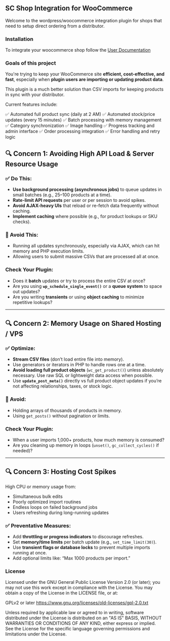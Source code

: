 
## SC Shop Integration for WooCommerce

Welcome to the wordpress/woocommerce integration plugin for shops that need to setup direct ordering from a distributor.

### Installation 

To integrate your woocommerce shop follow the [User Documentation](https://mercature.net/selectconnect/user-guide/index.html)

### Goals of this project

You're trying to keep your WooCommerce site **efficient, cost-effective, and fast**, especially when **plugin users are importing or updating product data**.

This plugin is a much better solution than CSV imports for keeping products in sync with your distributor. 

Current features include:

✅ Automated full product sync (daily at 2 AM)
✅ Automated stock/price updates (every 15 minutes)
✅ Batch processing with memory management
✅ Category synchronization
✅ Image handling
✅ Progress tracking and admin interface
✅ Order processing integration
✅ Error handling and retry logic

## 🔍 Concern 1: **Avoiding High API Load & Server Resource Usage**

### ✅ Do This:

* **Use background processing (asynchronous jobs)** to queue updates in small batches (e.g., 25–100 products at a time).
* **Rate-limit API requests** per user or per session to avoid spikes.
* **Avoid AJAX-heavy UIs** that reload or re-fetch data frequently without caching.
* **Implement caching** where possible (e.g., for product lookups or SKU checks).

### 🚫 Avoid This:

* Running all updates synchronously, especially via AJAX, which can hit memory and PHP execution limits.
* Allowing users to submit massive CSVs that are processed all at once.

### Check Your Plugin:

* Does it **batch** updates or try to process the entire CSV at once?
* Are you using **`wp_schedule_single_event()`** or a **queue system** to space out updates?
* Are you writing **transients** or using **object caching** to minimize repetitive lookups?

---

## 🔍 Concern 2: **Memory Usage on Shared Hosting / VPS**

### ✅ Optimize:

* **Stream CSV files** (don’t load entire file into memory).
* Use generators or iterators in PHP to handle rows one at a time.
* **Avoid loading full product objects** (`wc_get_product()`) unless absolutely necessary. Use raw SQL or lightweight data access when possible.
* Use **`update_post_meta()`** directly vs full product object updates if you’re not affecting relationships, taxes, or stock logic.

### 🚫 Avoid:

* Holding arrays of thousands of products in memory.
* Using `get_posts()` without pagination or limits.

### Check Your Plugin:

* When a user imports 1,000+ products, how much memory is consumed?
* Are you cleaning up memory in loops (`unset()`, `gc_collect_cycles()` if needed)?

---

## 🔍 Concern 3: **Hosting Cost Spikes**

High CPU or memory usage from:

* Simultaneous bulk edits
* Poorly optimized import routines
* Endless loops on failed background jobs
* Users refreshing during long-running updates

### ✅ Preventative Measures:

* Add **throttling or progress indicators** to discourage refreshes.
* Set **memory/time limits** per batch update (e.g., `set_time_limit(30)`).
* Use **transient flags or database locks** to prevent multiple imports running at once.
* Add optional limits like: “Max 1000 products per import.”

### License

Licensed under the GNU General Public License Version 2.0 (or later); you may not use this work except in compliance with the License. You may obtain a copy of the License in the LICENSE file, or at:

GPLv2 or later https://www.gnu.org/licenses/old-licenses/gpl-2.0.txt

Unless required by applicable law or agreed to in writing, software distributed under the License is distributed on an "AS IS" BASIS, WITHOUT WARRANTIES OR CONDITIONS OF ANY KIND, either express or implied. See the License for the specific language governing permissions and limitations under the License.
